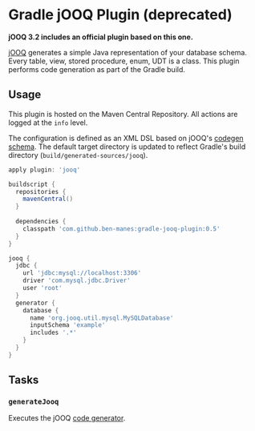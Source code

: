 # Gradle jOOQ Plugin (<b>deprecated</b>)

<b>jOOQ 3.2 includes an official plugin based on this one.</b>

[jOOQ](http://www.jooq.org) generates a simple Java representation of your database schema.
Every table, view, stored procedure, enum, UDT is a class. This plugin performs code generation
as part of the Gradle build.

## Usage

This plugin is hosted on the Maven Central Repository. All actions are logged at the `info` level.

The configuration is defined as an XML DSL based on jOOQ's 
[codegen schema](http://www.jooq.org/xsd/jooq-codegen-3.0.0.xsd). The default target directory is
updated to reflect Gradle's build directory (`build/generated-sources/jooq`).

```groovy
apply plugin: 'jooq'

buildscript {
  repositories {
    mavenCentral()
  }
  
  dependencies {
    classpath 'com.github.ben-manes:gradle-jooq-plugin:0.5'
  }
}

jooq {
  jdbc {
    url 'jdbc:mysql://localhost:3306'
    driver 'com.mysql.jdbc.Driver'
    user 'root'
  }
  generator {
    database {
      name 'org.jooq.util.mysql.MySQLDatabase'
      inputSchema 'example'
      includes '.*'
    }
  }
}
```

## Tasks

### `generateJooq`

Executes the jOOQ [code generator](http://www.jooq.org/doc/3.0/manual/code-generation/).
